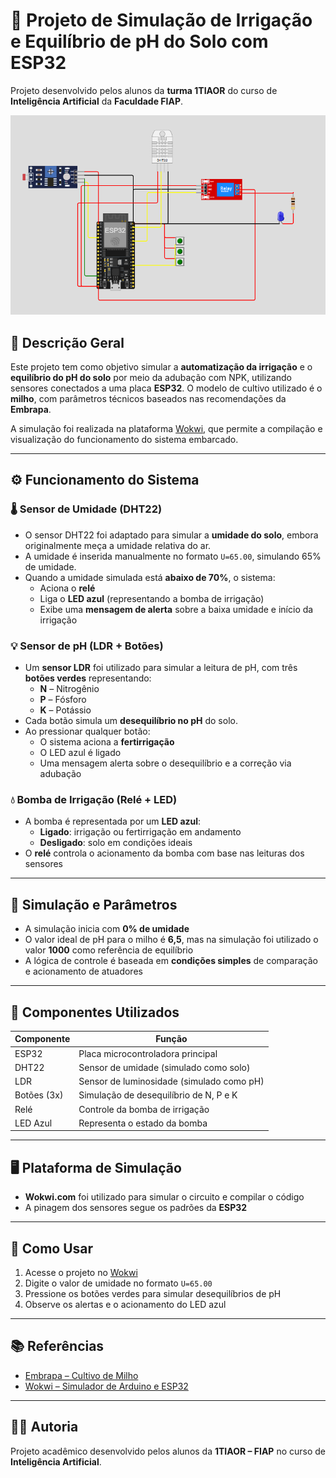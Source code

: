 # 🌽 Projeto de Simulação de Irrigação e Equilíbrio de pH do Solo com ESP32

Projeto desenvolvido pelos alunos da **turma 1TIAOR** do curso de **Inteligência Artificial** da **Faculdade FIAP**.

![Simulação do circuito](https://github.com/Matheus-Santos-AI/curso1tiaor-pbl-fase2-CAP1-FarmTechFIAP/raw/main/Imagem-Modelo.png)

## 📘 Descrição Geral

Este projeto tem como objetivo simular a **automatização da irrigação** e o **equilíbrio do pH do solo** por meio da adubação com NPK, utilizando sensores conectados a uma placa **ESP32**. O modelo de cultivo utilizado é o **milho**, com parâmetros técnicos baseados nas recomendações da **Embrapa**.

A simulação foi realizada na plataforma [Wokwi](https://wokwi.com), que permite a compilação e visualização do funcionamento do sistema embarcado.

---

## ⚙️ Funcionamento do Sistema

### 🌡️ Sensor de Umidade (DHT22)
- O sensor DHT22 foi adaptado para simular a **umidade do solo**, embora originalmente meça a umidade relativa do ar.
- A umidade é inserida manualmente no formato `U=65.00`, simulando 65% de umidade.
- Quando a umidade simulada está **abaixo de 70%**, o sistema:
  - Aciona o **relé**
  - Liga o **LED azul** (representando a bomba de irrigação)
  - Exibe uma **mensagem de alerta** sobre a baixa umidade e início da irrigação

### 💡 Sensor de pH (LDR + Botões)
- Um **sensor LDR** foi utilizado para simular a leitura de pH, com três **botões verdes** representando:
  - **N** – Nitrogênio
  - **P** – Fósforo
  - **K** – Potássio
- Cada botão simula um **desequilíbrio no pH** do solo.
- Ao pressionar qualquer botão:
  - O sistema aciona a **fertirrigação**
  - O LED azul é ligado
  - Uma mensagem alerta sobre o desequilíbrio e a correção via adubação

### 💧 Bomba de Irrigação (Relé + LED)
- A bomba é representada por um **LED azul**:
  - **Ligado**: irrigação ou fertirrigação em andamento
  - **Desligado**: solo em condições ideais
- O **relé** controla o acionamento da bomba com base nas leituras dos sensores

---

## 🧪 Simulação e Parâmetros

- A simulação inicia com **0% de umidade**
- O valor ideal de pH para o milho é **6,5**, mas na simulação foi utilizado o valor **1000** como referência de equilíbrio
- A lógica de controle é baseada em **condições simples** de comparação e acionamento de atuadores

---

## 🔌 Componentes Utilizados

| Componente     | Função                                      |
|----------------|---------------------------------------------|
| ESP32          | Placa microcontroladora principal           |
| DHT22          | Sensor de umidade (simulado como solo)      |
| LDR            | Sensor de luminosidade (simulado como pH)   |
| Botões (3x)    | Simulação de desequilíbrio de N, P e K      |
| Relé           | Controle da bomba de irrigação              |
| LED Azul       | Representa o estado da bomba                |

---

## 🖥️ Plataforma de Simulação

- **Wokwi.com** foi utilizado para simular o circuito e compilar o código
- A pinagem dos sensores segue os padrões da **ESP32**

---

## 🚀 Como Usar

1. Acesse o projeto no [Wokwi](https://wokwi.com/projects/444371288476560385)
2. Digite o valor de umidade no formato `U=65.00`
3. Pressione os botões verdes para simular desequilíbrios de pH
4. Observe os alertas e o acionamento do LED azul

---

## 📚 Referências

- [Embrapa – Cultivo de Milho](https://www.embrapa.br/milho-e-sorgo)
- [Wokwi – Simulador de Arduino e ESP32](https://wokwi.com)

---

## 👨‍💻 Autoria

Projeto acadêmico desenvolvido pelos alunos da **1TIAOR – FIAP** no curso de **Inteligência Artificial**.




